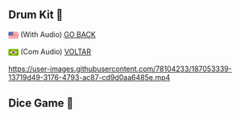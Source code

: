 ## Drum Kit :drum:

<img src="img/us-flag.png" height="20" align="center"> (With Audio)                                                                      <a href="README.md">GO BACK</a>

<img src="img/br-flag.png" height="20" align="center"> (Com Audio)                                                                      <a href="README-pt.md">VOLTAR</a>


https://user-images.githubusercontent.com/78104233/187053339-13719d49-3176-4793-ac87-cd9d0aa6485e.mp4

## Dice Game :game_die:
